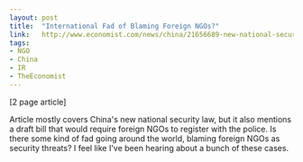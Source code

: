 ```yaml
---
layout: post
title:  "International Fad of Blaming Foreign NGOs?"
link:   http://www.economist.com/news/china/21656689-new-national-security-law-hints-communist-partys-fears-everything-xi-wants
tags:
- NGO
- China
- IR
- TheEconomist
---
```


[2 page article]

Article mostly covers China's new national security law, but it also mentions a draft bill that would require foreign NGOs to register with the police.  Is there some kind of fad going around the world, blaming foreign NGOs as security threats?  I feel like I've been hearing about a bunch of these cases.